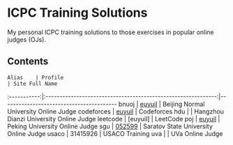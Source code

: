 ICPC Training Solutions
=======================

My personal ICPC training solutions to those exercises in popular online
judges (OJs).

Contents
--------

    Alias    | Profile                                                       | Site Full Name
:-----------:|:-------------------------------------------------------------:|-----------------------------------------
    bnuoj    | [euyuil](http://www.bnuoj.com/bnuoj/userinfo.php?name=euyuil) | Beijing Normal University Online Judge
 codeforces  | [euyuil](http://codeforces.com/profile/euyuil)                | Codeforces
     hdu     |                                                               | Hangzhou Dianzi University Online Judge
  leetcode   | [euyuil]                                                      | LeetCode
     poj     | [euyuil](http://poj.org/userstatus?user_id=euyuil)            | Peking University Online Judge
     sgu     | [052599](http://acm.sgu.ru/teaminfo.php?id=052599)            | Saratov State University Online Judge
    usaco    | 31415926                                                      | USACO Training
     uva     |                                                               | UVa Online Judge
